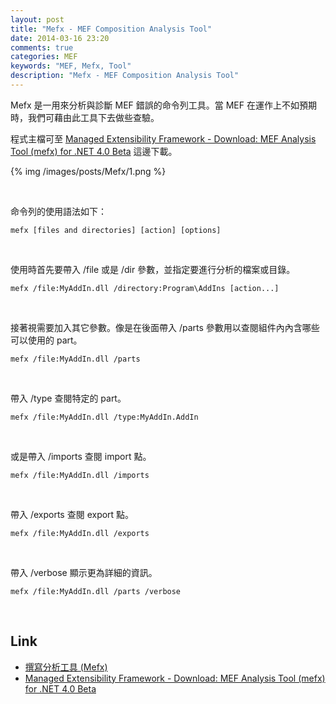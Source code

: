 ```yaml
---
layout: post
title: "Mefx - MEF Composition Analysis Tool"
date: 2014-03-16 23:20
comments: true
categories: MEF
keywords: "MEF, Mefx, Tool"
description: "Mefx - MEF Composition Analysis Tool"
---
```


Mefx 是一用來分析與診斷 MEF 錯誤的命令列工具。當 MEF 在運作上不如預期時，我們可藉由此工具下去做些查驗。 

<!-- More -->

程式主檔可至 [Managed Extensibility Framework - Download: MEF Analysis Tool (mefx) for .NET 4.0 Beta](http://mef.codeplex.com/releases/view/33536) 這邊下載。  

{% img /images/posts/Mefx/1.png %}

<br/>

命令列的使用語法如下：  

    mefx [files and directories] [action] [options]

<br/>

使用時首先要帶入 /file 或是 /dir 參數，並指定要進行分析的檔案或目錄。

    mefx /file:MyAddIn.dll /directory:Program\AddIns [action...]

<br/>

接著視需要加入其它參數。像是在後面帶入 /parts 參數用以查閱組件內內含哪些可以使用的 part。

    mefx /file:MyAddIn.dll /parts

<br/>

帶入 /type 查閱特定的 part。 

    mefx /file:MyAddIn.dll /type:MyAddIn.AddIn 

<br/>

或是帶入 /imports 查閱 import 點。  

    mefx /file:MyAddIn.dll /imports

<br/>

帶入 /exports 查閱 export 點。

    mefx /file:MyAddIn.dll /exports

<br/>

帶入 /verbose 顯示更為詳細的資訊。

    mefx /file:MyAddIn.dll /parts /verbose

<br/>

Link
----
* [撰寫分析工具 (Mefx)](http://msdn.microsoft.com/zh-tw/library/ff576068(v=vs.110).aspx)
* [Managed Extensibility Framework - Download: MEF Analysis Tool (mefx) for .NET 4.0 Beta](http://mef.codeplex.com/releases/view/33536)
